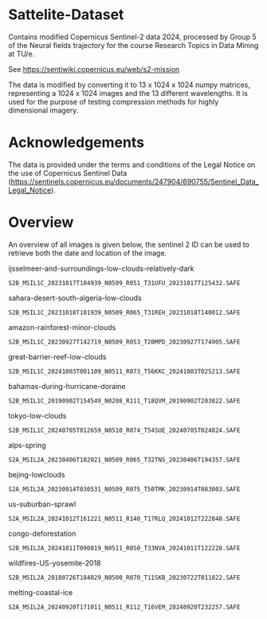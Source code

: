 # Sattelite-Dataset

Contains modified Copernicus Sentinel-2 data 2024, processed by Group 5 of the Neural fields trajectory for the course 
Research Topics in Data Mining at TU/e.

See https://sentiwiki.copernicus.eu/web/s2-mission

The data is modified by converting it to 13 x 1024 x 1024 numpy matrices, 
representing a 1024 x 1024 images and the 13 different wavelengths.
It is used for the purpose of testing compression methods for highly dimensional imagery.


# Acknowledgements
The data is provided under the terms and conditions of the Legal Notice on the use of Copernicus Sentinel Data (https://sentinels.copernicus.eu/documents/247904/690755/Sentinel_Data_Legal_Notice).

# Overview
An overview of all images is given below, the sentinel 2 ID can be used
to retrieve both the date and location of the image.


ijsselmeer-and-surroundings-low-clouds-relatively-dark

    S2B_MSIL1C_20231017T104939_N0509_R051_T31UFU_20231017T125432.SAFE

sahara-desert-south-algeria-low-clouds

    S2B_MSIL1C_20231018T101939_N0509_R065_T31REH_20231018T140012.SAFE

amazon-rainforest-minor-clouds

    S2B_MSIL1C_20230927T142719_N0509_R053_T20MPD_20230927T174905.SAFE

great-barrier-reef-low-clouds

    S2B_MSIL1C_20241003T001109_N0511_R073_T56KKC_20241003T025213.SAFE

bahamas-during-hurricane-doraine

    S2B_MSIL1C_20190902T154549_N0208_R111_T18QVM_20190902T203822.SAFE

tokyo-low-clouds

    S2B_MSIL1C_20240705T012659_N0510_R074_T54SUE_20240705T024824.SAFE

alps-spring

    S2A_MSIL2A_20230406T102021_N0509_R065_T32TNS_20230406T194357.SAFE

bejing-lowclouds

    S2A_MSIL2A_20230914T030531_N0509_R075_T50TMK_20230914T083003.SAFE

us-suburban-sprawl

	S2A_MSIL2A_20241012T161221_N0511_R140_T17RLQ_20241012T222848.SAFE

congo-deforestation

    S2B_MSIL2A_20241011T090819_N0511_R050_T33NVA_20241011T122228.SAFE

wildfires-US-yosemite-2018

    S2B_MSIL2A_20180726T184029_N0500_R070_T11SKB_20230722T011822.SAFE

melting-coastal-ice

    S2A_MSIL2A_20240920T171011_N0511_R112_T16VEM_20240920T232257.SAFE

#